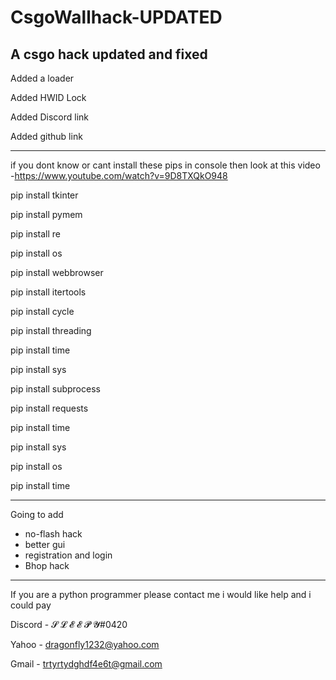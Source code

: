 # CsgoWallhack-UPDATED
A csgo hack updated and fixed
-----------------------------
Added a loader

Added HWID Lock

Added Discord link

Added github link

-----------------------------
if you dont know or cant install these pips in console then look at this video
-https://www.youtube.com/watch?v=9D8TXQkO948

pip install tkinter

pip install pymem

pip install re

pip install os

pip install webbrowser

pip install itertools 

pip install cycle

pip install threading

pip install time

pip install sys

pip install subprocess

pip install requests

pip install time

pip install sys

pip install os

pip install time

-----------------------------
Going to add 
- no-flash hack
- better gui
- registration and login
- Bhop hack
-----------------------------
If you are a python programmer please contact me i would like help and i could pay

Discord - 𝓢 𝓛 𝓔 𝓔 𝓟 𝓨#0420

Yahoo - dragonfly1232@yahoo.com

Gmail - trtyrtydghdf4e6t@gmail.com
